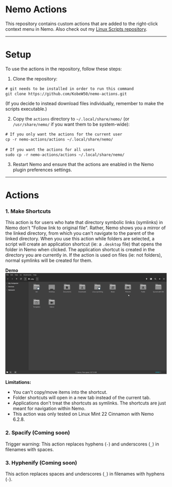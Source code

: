 # Nemo Actions

This repository contains custom actions that are added to the right-click context menu in Nemo. Also check out my [Linux Scripts repository](https://github.com/KobeW50/linux-scripts).
___

# Setup

To use the actions in the repository, follow these steps:

1. Clone the repository:

```
# git needs to be installed in order to run this command
git clone https://github.com/KobeW50/nemo-actions.git
```

(If you decide to instead download files individually, remember to make the scripts executable.)

2. Copy the `actions` directory to `~/.local/share/nemo/` (or `/usr/share/nemo/` if you want them to be system-wide):

```
# If you only want the actions for the current user
cp -r nemo-actions/actions ~/.local/share/nemo/

# If you want the actions for all users
sudo cp -r nemo-actions/actions ~/.local/share/nemo/
```

3. Restart Nemo and ensure that the actions are enabled in the Nemo plugin preferences settings.
___

# Actions

### 1. Make Shortcuts

This action is for users who hate that directory symbolic links (symlinks) in Nemo don't "Follow link to original file". Rather, Nemo shows you a mirror of the linked directory, from which you can't navigate to the parent of the linked directory. When you use this action while folders are selected, a script will create an application shortcut (ie: a `.desktop` file) that opens the folder in Nemo when clicked. The application shortcut is created in the directory you are currently in. If the action is used on files (ie: not folders), normal symlinks will be created for them.

**Demo**
<img src="/assets/make-shortcuts.gif" width="1200"/>


**Limitations:**
- You can't copy/move items into the shortcut.
- Folder shortcuts will open in a new tab instead of the current tab.
- Applications don't treat the shortcuts as symlinks. The shortcuts are just meant for navigation within Nemo.
- This action was only tested on Linux Mint 22 Cinnamon with Nemo 6.2.8.


### 2. Spacify (Coming soon)

Trigger warning: This action replaces hyphens (`-`) and underscores (`_`) in filenames with spaces.


### 3. Hyphenify (Coming soon)

This action replaces spaces and underscores (`_`) in filenames with hyphens (`-`).
